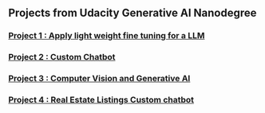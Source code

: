 ## Projects from Udacity Generative AI Nanodegree

### [Project 1 : Apply light weight fine tuning for a LLM](project-apply-lightweight-fine-tuning)
### [Project 2 : Custom Chatbot](project-custom-chatbot)
### [Project 3 : Computer Vision and Generative AI](Computer-Vision-and-Generative-AI-Project)
### [Project 4 : Real Estate Listings Custom chatbot](home-match)

